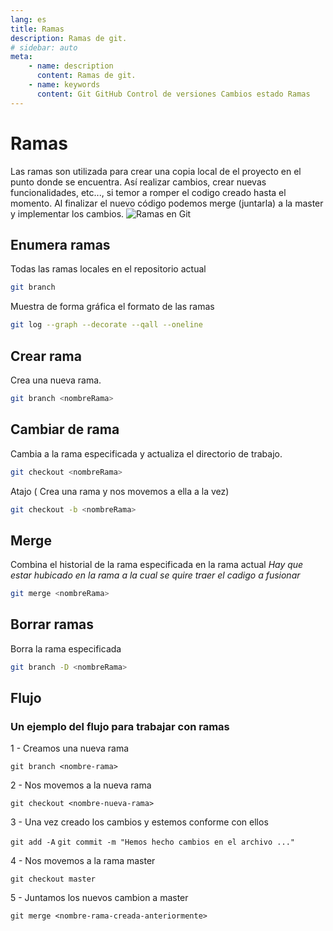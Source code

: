 ```yaml
---
lang: es
title: Ramas
description: Ramas de git.
# sidebar: auto
meta:
    - name: description
      content: Ramas de git.
    - name: keywords
      content: Git GitHub Control de versiones Cambios estado Ramas
---
```


# Ramas

Las ramas son utilizada para crear una copia local de el proyecto en el punto donde se encuentra. Así realizar cambios, crear nuevas funcionalidades, etc..., si temor a romper el codigo creado hasta el momento. Al finalizar el nuevo código podemos merge (juntarla) a la master y implementar los cambios.
![Ramas en Git](/images/gitflow.png 'Ramas en git')

## Enumera ramas

Todas las ramas locales en el repositorio actual

```sh
git branch
```

Muestra de forma gráfica el formato de las ramas

```sh
git log --graph --decorate --qall --oneline
```

## Crear rama

Crea una nueva rama.

```sh
git branch <nombreRama>
```

## Cambiar de rama

Cambia a la rama especificada y actualiza el directorio de trabajo.

```sh
git checkout <nombreRama>
```

Atajo ( Crea una rama y nos movemos a ella a la vez)

```sh
git checkout -b <nombreRama>
```

## Merge

Combina el historial de la rama especificada en la rama actual
_Hay que estar hubicado en la rama a la cual se quire traer el cadigo a fusionar_

```sh
git merge <nombreRama>
```

## Borrar ramas

Borra la rama especificada

```sh
git branch -D <nombreRama>
```

## Flujo

### Un ejemplo del flujo para trabajar con ramas

1 - Creamos una nueva rama

`git branch <nombre-rama>`

2 - Nos movemos a la nueva rama

`git checkout <nombre-nueva-rama>`

3 - Una vez creado los cambios y estemos conforme con ellos

`git add -A`
`git commit -m "Hemos hecho cambios en el archivo ..."`

4 - Nos movemos a la rama master

`git checkout master`

5 - Juntamos los nuevos cambion a master

`git merge <nombre-rama-creada-anteriormente>`
